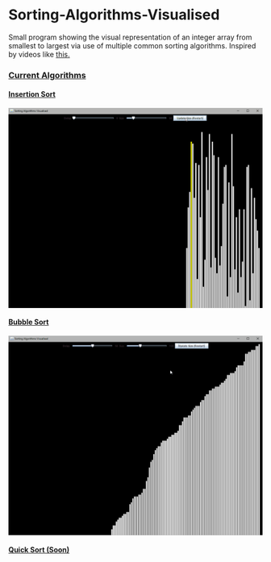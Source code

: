 # Sorting-Algorithms-Visualised
Small program showing the visual representation of an integer array from smallest to largest via use of multiple common sorting algorithms. Inspired by videos like <a href="https://www.youtube.com/watch?v=kPRA0W1kECg"> this.

### Current Algorithms
#### Insertion Sort
 <p align="center">
  <img src="images/IncersionSort.gif" align="center">
</p>

#### Bubble Sort
 <p align="center">
  <img src="images/BubbleSort.gif" align="center">
</p>

 #### Quick Sort (Soon)
